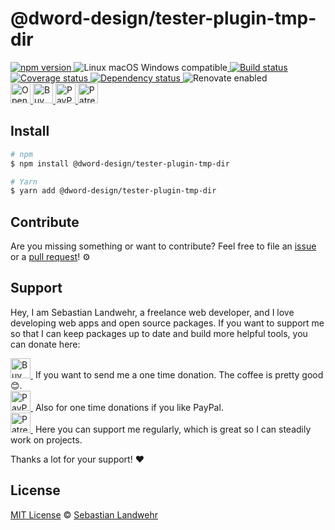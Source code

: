 <!-- TITLE/ -->
# @dword-design/tester-plugin-tmp-dir
<!-- /TITLE -->

<!-- BADGES/ -->
  <p>
    <a href="https://npmjs.org/package/@dword-design/tester-plugin-tmp-dir">
      <img
        src="https://img.shields.io/npm/v/@dword-design/tester-plugin-tmp-dir.svg"
        alt="npm version"
      >
    </a><img src="https://img.shields.io/badge/os-linux%20%7C%C2%A0macos%20%7C%C2%A0windows-blue" alt="Linux macOS Windows compatible"><a href="https://github.com/dword-design/tester-plugin-tmp-dir/actions">
      <img
        src="https://github.com/dword-design/tester-plugin-tmp-dir/workflows/build/badge.svg"
        alt="Build status"
      >
    </a><a href="https://codecov.io/gh/dword-design/tester-plugin-tmp-dir">
      <img
        src="https://codecov.io/gh/dword-design/tester-plugin-tmp-dir/branch/master/graph/badge.svg"
        alt="Coverage status"
      >
    </a><a href="https://david-dm.org/dword-design/tester-plugin-tmp-dir">
      <img src="https://img.shields.io/david/dword-design/tester-plugin-tmp-dir" alt="Dependency status">
    </a><img src="https://img.shields.io/badge/renovate-enabled-brightgreen" alt="Renovate enabled"><br/><a href="https://gitpod.io/#https://github.com/dword-design/tester-plugin-tmp-dir">
      <img
        src="https://gitpod.io/button/open-in-gitpod.svg"
        alt="Open in Gitpod"
        height="32"
      >
    </a><a href="https://www.buymeacoffee.com/dword">
      <img
        src="https://www.buymeacoffee.com/assets/img/guidelines/download-assets-sm-2.svg"
        alt="Buy Me a Coffee"
        height="32"
      >
    </a><a href="https://paypal.me/SebastianLandwehr">
      <img
        src="https://sebastianlandwehr.com/images/paypal.svg"
        alt="PayPal"
        height="32"
      >
    </a><a href="https://www.patreon.com/dworddesign">
      <img
        src="https://sebastianlandwehr.com/images/patreon.svg"
        alt="Patreon"
        height="32"
      >
    </a>
</p>
<!-- /BADGES -->

<!-- DESCRIPTION/ -->

<!-- /DESCRIPTION -->

<!-- INSTALL/ -->
## Install

```bash
# npm
$ npm install @dword-design/tester-plugin-tmp-dir

# Yarn
$ yarn add @dword-design/tester-plugin-tmp-dir
```
<!-- /INSTALL -->

<!-- LICENSE/ -->
## Contribute

Are you missing something or want to contribute? Feel free to file an [issue](https://github.com/dword-design/tester-plugin-tmp-dir/issues) or a [pull request](https://github.com/dword-design/tester-plugin-tmp-dir/pulls)! ⚙️

## Support

Hey, I am Sebastian Landwehr, a freelance web developer, and I love developing web apps and open source packages. If you want to support me so that I can keep packages up to date and build more helpful tools, you can donate here:

<p>
  <a href="https://www.buymeacoffee.com/dword">
    <img
      src="https://www.buymeacoffee.com/assets/img/guidelines/download-assets-sm-2.svg"
      alt="Buy Me a Coffee"
      height="32"
    >
  </a>&nbsp;If you want to send me a one time donation. The coffee is pretty good 😊.<br/>
  <a href="https://paypal.me/SebastianLandwehr">
    <img
      src="https://sebastianlandwehr.com/images/paypal.svg"
      alt="PayPal"
      height="32"
    >
  </a>&nbsp;Also for one time donations if you like PayPal.<br/>
  <a href="https://www.patreon.com/dworddesign">
    <img
      src="https://sebastianlandwehr.com/images/patreon.svg"
      alt="Patreon"
      height="32"
    >
  </a>&nbsp;Here you can support me regularly, which is great so I can steadily work on projects.
</p>

Thanks a lot for your support! ❤️

## License

[MIT License](https://opensource.org/licenses/MIT) © [Sebastian Landwehr](https://sebastianlandwehr.com)
<!-- /LICENSE -->
